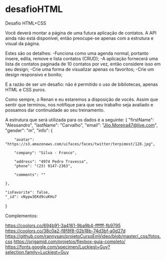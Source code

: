 # desafioHTML

Desafio HTML+CSS

Você deverá montar a página de uma futura aplicação de contatos. A API ainda não está disponível, então preocupe-se apenas com a estrutura e visual da página. 

Estes são os detalhes:
-Funciona como uma agenda normal, portanto insere, edita, remove e lista contatos (CRUD);
-A aplicação fornecerá uma lista de contatos paginada de 10 contatos por vez, então considere isso em seu design;
-Crie uma forma de visualizar apenas os favoritos;
-Crie um design responsivo e bonito;

E a razão de ser um desafio: não é permitido o uso de bibliotecas, apenas HTML e CSS puros.

Como sempre, o Renan e eu estaremos a disposição de vocês. Assim que sentir que terminou, nos notifique para que seu trabalho seja avaliado e possamos dar continuidade ao seu treinamento. 

A estrutura que será utilizada para os dados é a seguinte:
{
	"firstName": "Alessandro",
	"lastName": "Carvalho",
	"email": "Jlio.Moreira47@live.com",
	"gender": "m",
	"info": {

		"avatar": "https://s3.amazonaws.com/uifaces/faces/twitter/terpimost/128.jpg",

		"company": "Silva - Franco",

		"address": "4974 Pedro Travessa",
		"phone": "(23) 9147-2363",

		"comments": ""

	},

	"isFavorite": false,
	"_id": vNypw3EKd9cuKHu7

}


Complementos:

https://coolors.co/694b91-3a4161-9ba9b4-ffffff-fb9795
https://coolors.co/38c0a2-f8f8f8-02b18b-74d3bf-a0d27d
https://github.com/rannysan/projetoCursoEmVideo/blob/master/_css/fotos.css
https://origamid.com/projetos/flexbox-guia-completo/
https://fonts.google.com/specimen/Luckiest+Guy?selection.family=Luckiest+Guy
